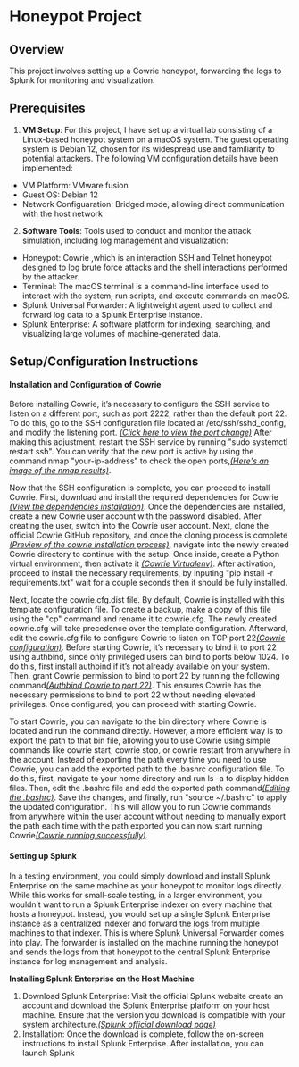 # Honeypot Project

## Overview
This project involves setting up a Cowrie honeypot, forwarding the logs to Splunk for monitoring and visualization.

## Prerequisites
1) **VM Setup**: For this project, I have set up a virtual lab consisting of a Linux-based honeypot system on a macOS system. The guest operating system is Debian 12, chosen for its widespread use and familiarity to potential attackers. The following VM configuration details have been implemented:

  -	VM Platform: VMware fusion
  -	Guest OS: Debian 12
  -	Network Configuaration: Bridged mode, allowing direct communication with the host network

2) **Software Tools**: Tools used to conduct and monitor the attack simulation, including log management and visualization:

  - Honeypot: Cowrie ,which is an interaction SSH and Telnet honeypot designed to log brute force attacks and the shell interactions performed by the attacker. 
  - Terminal: The macOS terminal is a command-line interface used to interact with the system, run scripts, and execute commands on macOS.
  - Splunk Universal Forwarder: A lightweight agent used to collect and forward log data to a Splunk Enterprise instance.
  - Splunk Enterprise: A software platform for indexing, searching, and visualizing large volumes of machine-generated data.

## Setup/Configuration Instructions
#### Installation and Configuration of Cowrie
Before installing Cowrie, it’s necessary to configure the SSH service to listen on a different port, such as port 2222, rather than the default port 22. To do this, go to the SSH configuration file located at /etc/ssh/sshd_config, and modify the listening port. [_(Click here to view the port change)_](/Screenshots/sshconfiguration.png)
After making this adjustment, restart the SSH service by running "sudo systemctl restart ssh". You can verify that the new port is active by using the command nmap "your-ip-address" to check the open ports,[_(Here's an image of the nmap results)_](/Screenshots/ssh_nmap_scan.png).

Now that the SSH configuration is complete, you can proceed to install Cowrie. First, download and install the required dependencies for Cowrie [_(View the dependencies installation)_](/Screenshots/cowrie_dependencies.png). Once the dependencies are installed, create a new Cowrie user account with the password disabled. After creating the user, switch into the Cowrie user account. Next, clone the official Cowrie GitHub repository, and once the cloning process is complete [_(Preview of the cowrie installation process)_](Screenshots/cowrie_installation.png), navigate into the newly created Cowrie directory to continue with the setup.
Once inside, create a Python virtual environment, then activate it [_(Cowrie Virtualenv)_](/Screenshots/virtualenv.png). After activation, proceed to install the necessary requirements, by inputing "pip install -r requirements.txt" wait for a couple seconds then it should be fully installed.

Next, locate the cowrie.cfg.dist file. By default, Cowrie is installed with this template configuration file. To create a backup, make a copy of this file using the "cp" command and rename it to cowrie.cfg. The newly created cowrie.cfg will take precedence over the template configuration. Afterward, edit the cowrie.cfg file to configure Cowrie to listen on TCP port 22[_(Cowrie configuration)_](/Screenshots/cowriecfg_config.png).
Before starting Cowrie, it’s necessary to bind it to port 22 using authbind, since only privileged users can bind to ports below 1024. To do this, first install authbind if it’s not already available on your system. Then, grant Cowrie permission to bind to port 22 by running the following command[_(Authbind Cowrie to port 22)_](/Screenshots/authbind_cowrie.png).
This ensures Cowrie has the necessary permissions to bind to port 22 without needing elevated privileges. Once configured, you can proceed with starting Cowrie.

To start Cowrie, you can navigate to the bin directory where Cowrie is located and run the command directly. However, a more efficient way is to export the path to that bin file, allowing you to use Cowrie using simple commands like cowrie start, cowrie stop, or cowrie restart from anywhere in the account.
Instead of exporting the path every time you need to use Cowrie, you can add the exported path to the .bashrc configuration file. To do this, first, navigate to your home directory and run ls -a to display hidden files. Then, edit the .bashrc file and add the exported path command[_(Editing the .bashrc)_](/Screenshots/cowrie_bashrc.png). Save the changes, and finally, run "source ~/.bashrc" to apply the updated configuration. This will allow you to run Cowrie commands from anywhere within the user account without needing to manually export the path each time,with the path exported you can now start running Cowrie[_(Cowrie running successfully)_](/Screenshots/cowrie_running.png).

#### Setting up Splunk
In a testing environment, you could simply download and install Splunk Enterprise on the same machine as your honeypot to monitor logs directly. While this works for small-scale testing, in a larger environment, you wouldn’t want to run a Splunk Enterprise indexer on every machine that hosts a honeypot. Instead, you would set up a single Splunk Enterprise instance as a centralized indexer and forward the logs from multiple machines to that indexer.
This is where Splunk Universal Forwarder comes into play. The forwarder is installed on the machine running the honeypot and sends the logs from that honeypot to the central Splunk Enterprise instance for log management and analysis.

**Installing Splunk Enterprise on the Host Machine**
1.	Download Splunk Enterprise: Visit the official Splunk website create an account and download the Splunk Enterprise platform on your host machine. Ensure that the version you download is compatible with your system architecture.[_(Splunk official download page)_](/Screenshots/splunkenterprise_off.png)
2.	Installation: Once the download is complete, follow the on-screen instructions to install Splunk Enterprise. After installation, you can launch Splunk

